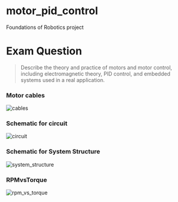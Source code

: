 # motor_pid_control
Foundations of Robotics project

# Exam Question
> Describe the theory and practice of motors and motor control, including electromagnetic theory, PID control, and embedded systems used in a real application.



### Motor cables
![cables](https://github.com/parisChatz/motor_pid_control/blob/master/cables.png "cables")
### Schematic for circuit
![circuit](https://github.com/parisChatz/motor_pid_control/blob/master/circuit_diagram.png "circuit")
### Schematic for System Structure
![system_structure](https://github.com/parisChatz/motor_pid_control/blob/master/system_structure.png "system_structure")
### RPMvsTorque 
![rpm_vs_torque](https://github.com/parisChatz/motor_pid_control/blob/master/rpm_vs_torque.PNG "rpm_vs_torque")

